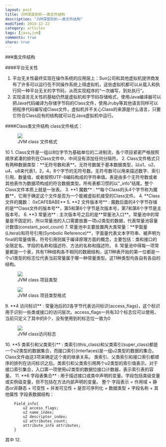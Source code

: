 ```yaml
---
layout: post
title: JVM深度剖析——类文件结构
description: "JVM深度剖析——类文件结构"
modified: 2014-12-22
category: articles
tags: [java,jvm]
comments: true
share: true
---
```


###类文件结构

####平台无关性
1. 平台无关性最终实现在操作系统的应用层上：Sun公司和其他虚拟机提供商发布了许多可以运行在不同操作系统上得虚拟机，这些虚拟机都可以从载入和执行同一种平台无关的字节码，从而实现程序的“一次编写，到处执行”。
2. 实现语言无关性的基础仍然是虚拟机和字节码存储格式，使用Java编译器可以把Java代码编译为存储字节码的Class文件，使用Jruby等其他语言同样可以把程序代码编写成Class文件，虚拟机并不关心Class的来源是什么语言，只要它符合Class应有的结构就可以在Java虚拟机中运行。


####Class类文件结构
class文件格式：

<figure>
     <a href="{{ site.url }}/images/blog2015/jvm_class_file_class_type.png"><img src="{{ site.url }}/images/blog2015/jvm_class_file_class_type.png"></a>
     <figcaption>JVM class 文件格式</figcaption>
</figure>
10
1. Class文件是一组以8位字节为基础单位的二进制流，各个项目紧密严格按照顺序紧凑的排列在Class文件中，中间没有添加任何分隔符。
2. Class文件格式只有两种数据类型：**无符号数和表**。无符号数属于基本数据类型，以u1、u2、u4、u8来代表1，2，4，8个字节的无符号数。无符号数可以用来描述数字、索引引用、数量值，或者按照UTF-8编码构成的字符串值。表是由多个无符号数或者其他表作为数据项构成的符合数据类型。所有表都习惯的以"_info"结尾。整个Class文件本质上就是一张表。
3. **1 魔数** : **每个Class的头4个字节称为魔数**，它用于确定这个文件是否为一个能被虚拟机接受的Class文件。
4. **Class文件的魔数： 0xCAFEBABE**
5. **2 文件版本号** : 魔数后面的4个字节存储的是**Class文件的版本号**，第5和第6个字节是次版本号，第7和第8个字节是主版本号。
6. **3 常量池** : 主次版本号之后的是**常量池入口**。常量池中的常量是不固定的，所以常量池的入口需要放置一项u2类型的数据，代表常量池容量计数值(constant_pool_count)
7. 常量池中主要放置两大类常量：**字面量(Literal)和符号引用(Symbolic Reference)**，字面量代表文本字符串、被声明为final的常量值等。符号引用则属于编译原理方面的概念，主要包括：类和接口的全限定名、字段的名称和描述符、方法的名称和描述符。
8. 常量池中得每一项常量都是一个表，共有11种结构各不相同的数据结构，这11种表开始的第一位都是一个u1类型的标志位代表当前常量属于哪一种常量类型。这11种类型均各自有各自的结构。
   
<figure>
     <a href="{{ site.url }}/images/blog2015/jvm_class_file_proj_type.png"><img src="{{ site.url }}/images/blog2015/jvm_class_file_proj_type.png"></a>
     <figcaption>JVM class 项目类型</figcaption>
</figure>
<figure>
     <a href="{{ site.url }}/images/blog2015/jvm_class_file_proj_type_detail.png"><img src="{{ site.url }}/images/blog2015/jvm_class_file_proj_type_detail.png"></a>
     <figcaption>JVM class 项目类型格式</figcaption>
</figure>
9. **4 访问标识** :  常量池后的2各字节代表访问标识(access_flags)，这个标识用于识别一些类或接口的访问层次。access_flags一共有32个标志位可以使用，当前只定义了其中的8个，没有使用到的标志位一致为0
<figure>
     <a href="{{ site.url }}/images/blog2015/jvm_class_file_access_type.jpg"><img src="{{ site.url }}/images/blog2015/jvm_class_file_access_type.jpg"></a>
     <figcaption>JVM class访问标志</figcaption>
</figure>
10. **5 类索引和父类索引** : 类索引(this_class)和父类索引(super_class)都是一个u2类型的数据集合，而接口索引(interfaces)是一组u2类型的数据的集合。Class文件由这3项来确定这个类的继承关系。 类索引、父类索引和接口索引都顺序的排列在访问标识之后。类索引和父类索引用两个u2类型的索引值表示。对于接口索引集合，入口第一项使用u2类型的数据位接口计数器，表示索引表的容量。
11. **6 字段表集合** : 用于描述接口或类中声明的变量。字段包括类级变量或实例级变量，但不包括在方法内部声明的变量。
整个 字段表示 = 作用域 + 静态or非静态 + 可变性 + 并发可见性 + 是否可序列化 + 数据类型 + 字段名称 + 其他属性	
字段表数据结构：

		Field_info{
			u2 access_flags;
			u2 name_index;
			u2 descriptor_index;
			u2 attributes_count;
			attribute_info attributes;
		}
其中
12. 
